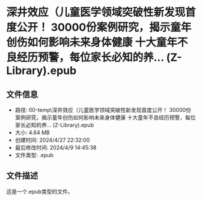 ﻿# 深井效应（儿童医学领域突破性新发现首度公开！ 30000份案例研究，揭示童年创伤如何影响未来身体健康 十大童年不良经历预警，每位家长必知的养... (Z-Library).epub

## 文件信息
- 路径: 00-temp\深井效应（儿童医学领域突破性新发现首度公开！ 30000份案例研究，揭示童年创伤如何影响未来身体健康 十大童年不良经历预警，每位家长必知的养... (Z-Library).epub
- 大小: 4.64 MB
- 创建时间: 2024/4/27 22:32:00
- 最后修改时间: 2024/4/9 14:45:38
- 文件类型: .epub

## 文件描述
这是一个.epub类型的文件。

